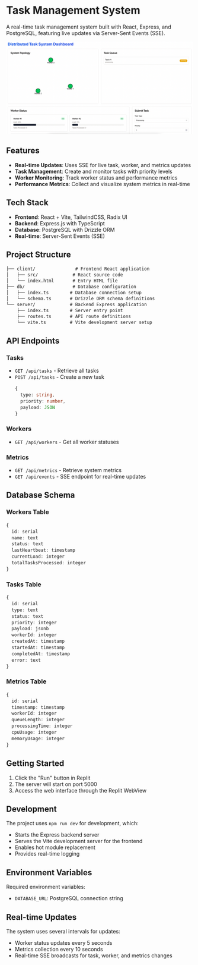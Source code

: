 
# Task Management System

A real-time task management system built with React, Express, and PostgreSQL, featuring live updates via Server-Sent Events (SSE).

![image](image.png)

## Features

- **Real-time Updates**: Uses SSE for live task, worker, and metrics updates
- **Task Management**: Create and monitor tasks with priority levels
- **Worker Monitoring**: Track worker status and performance metrics
- **Performance Metrics**: Collect and visualize system metrics in real-time

## Tech Stack

- **Frontend**: React + Vite, TailwindCSS, Radix UI
- **Backend**: Express.js with TypeScript
- **Database**: PostgreSQL with Drizzle ORM
- **Real-time**: Server-Sent Events (SSE)

## Project Structure

```
├── client/               # Frontend React application
│   ├── src/             # React source code
│   └── index.html       # Entry HTML file
├── db/                  # Database configuration
│   ├── index.ts        # Database connection setup
│   └── schema.ts       # Drizzle ORM schema definitions
└── server/             # Backend Express application
    ├── index.ts        # Server entry point
    ├── routes.ts       # API route definitions
    └── vite.ts         # Vite development server setup
```

## API Endpoints

### Tasks
- `GET /api/tasks` - Retrieve all tasks
- `POST /api/tasks` - Create a new task
  ```typescript
  {
    type: string,
    priority: number,
    payload: JSON
  }
  ```

### Workers
- `GET /api/workers` - Get all worker statuses

### Metrics
- `GET /api/metrics` - Retrieve system metrics
- `GET /api/events` - SSE endpoint for real-time updates

## Database Schema

### Workers Table
```typescript
{
  id: serial
  name: text
  status: text
  lastHeartbeat: timestamp
  currentLoad: integer
  totalTasksProcessed: integer
}
```

### Tasks Table
```typescript
{
  id: serial
  type: text
  status: text
  priority: integer
  payload: jsonb
  workerId: integer
  createdAt: timestamp
  startedAt: timestamp
  completedAt: timestamp
  error: text
}
```

### Metrics Table
```typescript
{
  id: serial
  timestamp: timestamp
  workerId: integer
  queueLength: integer
  processingTime: integer
  cpuUsage: integer
  memoryUsage: integer
}
```

## Getting Started

1. Click the "Run" button in Replit
2. The server will start on port 5000
3. Access the web interface through the Replit WebView

## Development

The project uses `npm run dev` for development, which:
- Starts the Express backend server
- Serves the Vite development server for the frontend
- Enables hot module replacement
- Provides real-time logging

## Environment Variables

Required environment variables:
- `DATABASE_URL`: PostgreSQL connection string

## Real-time Updates

The system uses several intervals for updates:
- Worker status updates every 5 seconds
- Metrics collection every 10 seconds
- Real-time SSE broadcasts for task, worker, and metrics changes
